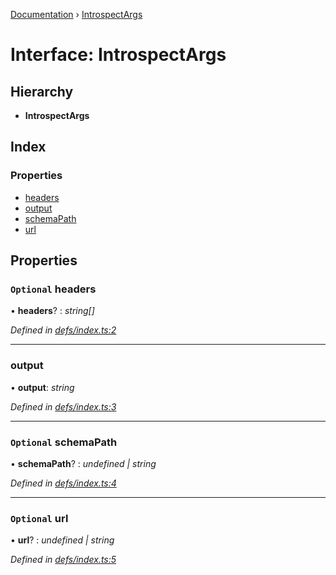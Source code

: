 [Documentation](../README.md) › [IntrospectArgs](introspectargs.md)

# Interface: IntrospectArgs

## Hierarchy

* **IntrospectArgs**

## Index

### Properties

* [headers](introspectargs.md#optional-headers)
* [output](introspectargs.md#output)
* [schemaPath](introspectargs.md#optional-schemapath)
* [url](introspectargs.md#optional-url)

## Properties

### `Optional` headers

• **headers**? : *string[]*

*Defined in [defs/index.ts:2](https://github.com/badbatch/graphql-box/blob/fe1f2e5/packages/cli/src/defs/index.ts#L2)*

___

###  output

• **output**: *string*

*Defined in [defs/index.ts:3](https://github.com/badbatch/graphql-box/blob/fe1f2e5/packages/cli/src/defs/index.ts#L3)*

___

### `Optional` schemaPath

• **schemaPath**? : *undefined | string*

*Defined in [defs/index.ts:4](https://github.com/badbatch/graphql-box/blob/fe1f2e5/packages/cli/src/defs/index.ts#L4)*

___

### `Optional` url

• **url**? : *undefined | string*

*Defined in [defs/index.ts:5](https://github.com/badbatch/graphql-box/blob/fe1f2e5/packages/cli/src/defs/index.ts#L5)*
